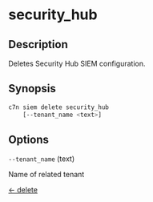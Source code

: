 # security_hub

## Description

Deletes Security Hub SIEM configuration.

## Synopsis

```bash
c7n siem delete security_hub
    [--tenant_name <text>]
```

## Options

`--tenant_name` (text) 

Name of related tenant


[← delete](./index.md)